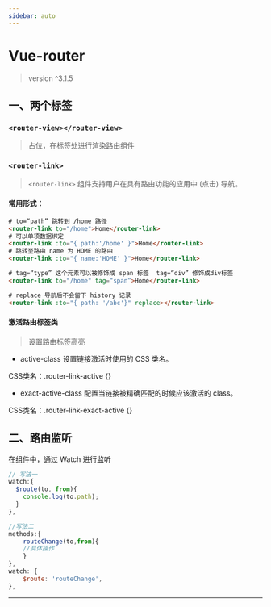 ```yaml
---
sidebar: auto
---
```

# Vue-router

> version ^3.1.5

## 一、两个标签

### `<router-view></router-view>`

>  占位，在标签处进行渲染路由组件

### `<router-link>`

> `<router-link>`  组件支持用户在具有路由功能的应用中 (点击) 导航。 

#### 常用形式：

```html
# to=“path” 跳转到 /home 路径
<router-link to="/home">Home</router-link>
# 可以单项数据绑定
<router-link :to="{ path:'/home' }">Home</router-link> 
# 跳转至路由 name 为 HOME 的路由
<router-link :to="{ name:'HOME' }">Home</router-link>

# tag=“type” 这个元素可以被修饰成 span 标签  tag=“div” 修饰成div标签
<router-link to="/home" tag=“span”>Home</router-link>

# replace 导航后不会留下 history 记录
<router-link :to="{ path: '/abc'}" replace></router-link>
```

#### 激活路由标签类

> 设置路由标签高亮

-  active-class  设置链接激活时使用的 CSS 类名。 

CSS类名：.router-link-active {}

-  exact-active-class   配置当链接被精确匹配的时候应该激活的 class。 

CSS类名：.router-link-exact-active {}





## 二、路由监听

在组件中，通过 Watch 进行监听

```js
// 写法一
watch:{
  $route(to, from){
    console.log(to.path);
  }
},

//写法二
methods:{
    routeChange(to,from){
	//具体操作
    }
},
watch: {
    $route: 'routeChange',
},
```





---

   <Vue/>